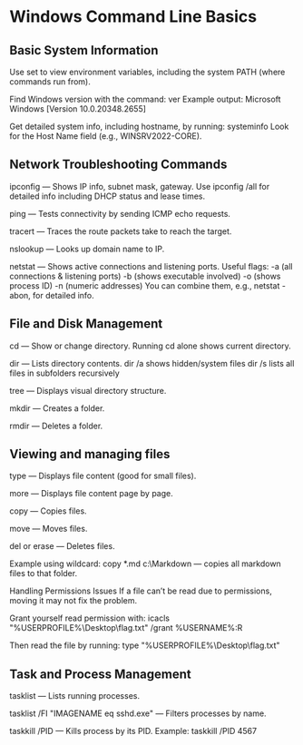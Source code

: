 # Windows Command Line Basics
## Basic System Information
Use set to view environment variables, including the system PATH (where commands run from).

Find Windows version with the command:
ver
Example output:
Microsoft Windows [Version 10.0.20348.2655]

Get detailed system info, including hostname, by running:
systeminfo
Look for the Host Name field (e.g., WINSRV2022-CORE).

## Network Troubleshooting Commands
ipconfig — Shows IP info, subnet mask, gateway.
Use ipconfig /all for detailed info including DHCP status and lease times.

ping <target> — Tests connectivity by sending ICMP echo requests.

tracert <target> — Traces the route packets take to reach the target.

nslookup <domain> — Looks up domain name to IP.

netstat — Shows active connections and listening ports.
Useful flags:
-a (all connections & listening ports)
-b (shows executable involved)
-o (shows process ID)
-n (numeric addresses)
You can combine them, e.g., netstat -abon, for detailed info.

## File and Disk Management
cd — Show or change directory. Running cd alone shows current directory.

dir — Lists directory contents.
dir /a shows hidden/system files
dir /s lists all files in subfolders recursively

tree — Displays visual directory structure.

mkdir <foldername> — Creates a folder.

rmdir <foldername> — Deletes a folder.

## Viewing and managing files
type <filename> — Displays file content (good for small files).

more <filename> — Displays file content page by page.

copy <source> <destination> — Copies files.

move <source> <destination> — Moves files.

del <filename> or erase <filename> — Deletes files.

Example using wildcard:
copy *.md c:\Markdown — copies all markdown files to that folder.

Handling Permissions Issues
If a file can’t be read due to permissions, moving it may not fix the problem.

Grant yourself read permission with:
icacls "%USERPROFILE%\Desktop\flag.txt" /grant %USERNAME%:R

Then read the file by running:
type "%USERPROFILE%\Desktop\flag.txt"

## Task and Process Management
tasklist — Lists running processes.

tasklist /FI "IMAGENAME eq sshd.exe" — Filters processes by name.

taskkill /PID <PID> — Kills process by its PID.
Example:
taskkill /PID 4567
